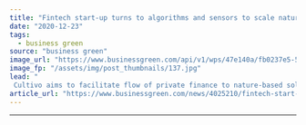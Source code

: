 ```yaml
---
title: "Fintech start-up turns to algorithms and sensors to scale nature-based solutions investment"
date: "2020-12-23"
tags: 
  - business green
source: "business green"
image_url: "https://www.businessgreen.com/api/v1/wps/47e140a/fb0237e5-5b64-4e53-b887-392f86350715/8/4-185x114.jpg"
image_fp: "/assets/img/post_thumbnails/137.jpg"
lead: "
 Cultivo aims to facilitate flow of private finance to nature-based solutions, by using cutting-edge technologies to identify projects with potential for strong natural capital returns  ..."
article_url: "https://www.businessgreen.com/news/4025210/fintech-start-algorithms-sensors-scale-nature-solutions-investment"
---
```


---
